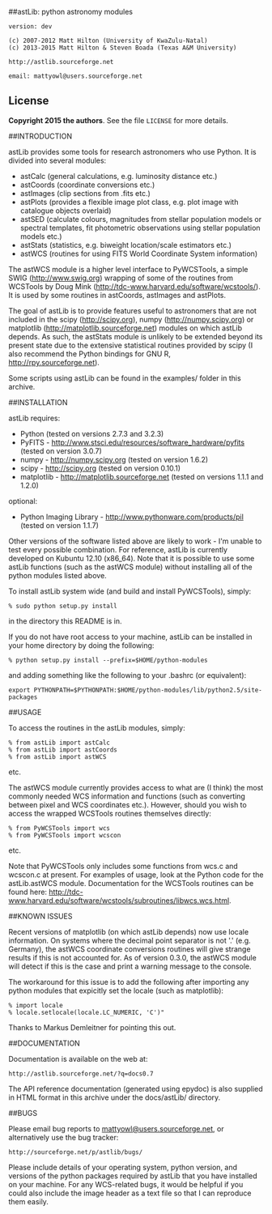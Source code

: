 ##astLib: python astronomy modules

    version: dev

    (c) 2007-2012 Matt Hilton (University of KwaZulu-Natal)
    (c) 2013-2015 Matt Hilton & Steven Boada (Texas A&M University)

    http://astlib.sourceforge.net

    email: mattyowl@users.sourceforge.net
	
## License
**Copyright 2015 the authors**.
See the file `LICENSE` for more details.

##INTRODUCTION

astLib provides some tools for research astronomers who use Python. It is divided into several modules:

- astCalc   (general calculations, e.g. luminosity distance etc.)
- astCoords (coordinate conversions etc.)
- astImages (clip sections from .fits etc.) 
- astPlots  (provides a flexible image plot class, e.g. plot image with catalogue objects overlaid)
- astSED    (calculate colours, magnitudes from stellar population models or spectral templates, fit
                 photometric observations using stellar population models etc.)
- astStats  (statistics, e.g. biweight location/scale estimators etc.)
- astWCS    (routines for using FITS World Coordinate System information)

The astWCS module is a higher level interface to PyWCSTools, a simple SWIG (http://www.swig.org) wrapping 
of some of the routines from WCSTools by Doug Mink (http://tdc-www.harvard.edu/software/wcstools/). It is 
used by some routines in astCoords, astImages and astPlots.

The goal of astLib is to provide features useful to astronomers that are not included in the scipy 
(http://scipy.org), numpy (http://numpy.scipy.org) or matplotlib (http://matplotlib.sourceforge.net) modules 
on which astLib depends. As such, the astStats module is unlikely to be extended beyond its present state
due to the extensive statistical routines provided by scipy (I also recommend the Python bindings for GNU R,  http://rpy.sourceforge.net).

Some scripts using astLib can be found in the examples/ folder in this archive.

##INSTALLATION

astLib requires:

- Python
      (tested on versions 2.7.3 and 3.2.3)
- PyFITS - http://www.stsci.edu/resources/software_hardware/pyfits
      (tested on version 3.0.7)
- numpy - http://numpy.scipy.org
      (tested on version 1.6.2)
- scipy - http://scipy.org
      (tested on version 0.10.1)
- matplotlib - http://matplotlib.sourceforge.net
      (tested on versions 1.1.1 and 1.2.0)

optional:
    
- Python Imaging Library - http://www.pythonware.com/products/pil
      (tested on version 1.1.7)

Other versions of the software listed above are likely to work - I'm unable to test every possible 
combination. For reference, astLib is currently developed on Kubuntu 12.10 (x86_64). Note that it is 
possible to use some astLib functions (such as the astWCS module) without installing all of the python 
modules listed above.
    
To install astLib system wide (and build and install PyWCSTools), simply:

    % sudo python setup.py install

in the directory this README is in.

If you do not have root access to your machine, astLib can be installed in your home directory by
doing the following:

    % python setup.py install --prefix=$HOME/python-modules

and adding something like the following to your .bashrc (or equivalent):
    
    export PYTHONPATH=$PYTHONPATH:$HOME/python-modules/lib/python2.5/site-packages

##USAGE

To access the routines in the astLib modules, simply:

    % from astLib import astCalc
    % from astLib import astCoords
    % from astLib import astWCS

etc.

The astWCS module currently provides access to what are (I think) the most commonly needed WCS information 
and functions (such as converting between pixel and WCS coordinates etc.). However, should you wish to 
access the wrapped WCSTools routines themselves directly: 

    % from PyWCSTools import wcs
    % from PyWCSTools import wcscon

etc.

Note that PyWCSTools only includes some functions from wcs.c and wcscon.c at present. For examples of usage, 
look at the Python code for the astLib.astWCS module. Documentation for the WCSTools routines can be found 
here: http://tdc-www.harvard.edu/software/wcstools/subroutines/libwcs.wcs.html.

##KNOWN ISSUES

Recent versions of matplotlib (on which astLib depends) now use locale information. On systems where the
decimal point separator is not '.' (e.g. Germany), the astWCS coordinate conversions routines will give
strange results if this is not accounted for. As of version 0.3.0, the astWCS module will detect if this is 
the case and print a warning message to the console.

The workaround for this issue is to add the following after importing any python modules that expicitly set 
the locale (such as matplotlib):
    
    % import locale
    % locale.setlocale(locale.LC_NUMERIC, 'C')"

Thanks to Markus Demleitner for pointing this out.

##DOCUMENTATION

Documentation is available on the web at:

    http://astlib.sourceforge.net/?q=docs0.7

The API reference documentation (generated using epydoc) is also supplied in HTML format in this archive 
under the docs/astLib/ directory.


##BUGS

Please email bug reports to mattyowl@users.sourceforge.net, or alternatively use the bug tracker:
    
    http://sourceforge.net/p/astlib/bugs/

Please include details of your operating system, python version, and versions of the python packages 
required by astLib that you have installed on your machine. For any WCS-related bugs, it would be helpful 
if you could also include the image header as a text file so that I can reproduce them easily. 
